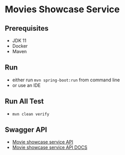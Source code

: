 # Movies Showcase Service

## Prerequisites
* JDK 11
* Docker
* Maven

## Run
- either run `mvn spring-boot:run` from command line
- or use an IDE

## Run All Test
- `mvn clean verify`

## Swagger API
- [Movie showcase service API](http:localhost:9012/rest/external/api-docs)
- [Movie showcase service API DOCS](http:localhost:9012/rest/external/v3/api-docs)
